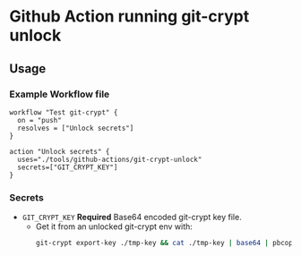 # Github Action running git-crypt unlock

## Usage

### Example Workflow file

```
workflow "Test git-crypt" {
  on = "push"
  resolves = ["Unlock secrets"]
}

action "Unlock secrets" {
  uses="./tools/github-actions/git-crypt-unlock"
  secrets=["GIT_CRYPT_KEY"]
}
```

### Secrets

- `GIT_CRYPT_KEY` **Required** Base64 encoded git-crypt key file.
  - Get it from an unlocked git-crypt env with:
    ```sh
    git-crypt export-key ./tmp-key && cat ./tmp-key | base64 | pbcopy && rm ./tmp-key
    ```
